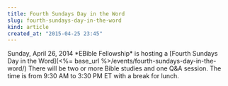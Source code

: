 ```yaml
---
title: Fourth Sundays Day in the Word
slug: fourth-sundays-day-in-the-word
kind: article
created_at: "2015-04-25 23:45"
---
```

<div itemscope itemtype="http://schema.org/Event" markdown="1">
<meta itemprop="name" content="<%= h :title %>">

<span itemprop="description">
Sunday, April 26, 2014 *EBible Fellowship* is hosting a 
[Fourth Sundays Day in the Word](<%= base_url %>/events/fourth-sundays-day-in-the-word/)
There will be two or more Bible studies and one Q&A session.  
The time is from 9:30 AM to 3:30 PM ET with a break for lunch.
</span>

<meta itemprop="startDate" content="2015-04-26T09:30-0400">
<meta itemprop="endDate" content="2015-04-26T15:30-0400">

</div>

